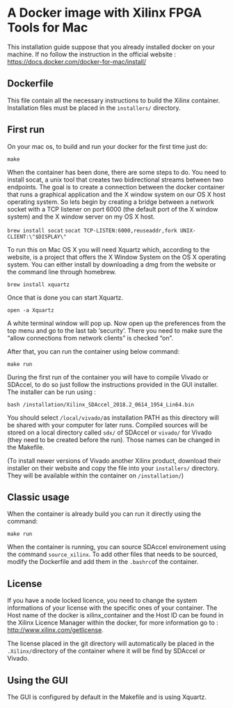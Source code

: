 # A Docker image with Xilinx FPGA Tools for Mac

This installation guide suppose that you already installed docker on your machine.
If no follow the instruction in the official website : https://docs.docker.com/docker-for-mac/install/

## Dockerfile

This file contain all the necessary instructions to build the Xilinx container.
Installation files must be placed in the `installers/` directory.

## First run
On your mac os, to build and run your docker for the first time just do:

`make`

When the container has been done, there are some steps to do. You need to install socat, a unix tool that creates two bidirectional streams between two endpoints. The goal is to create a connection between the docker container that runs a graphical application and the X window system on our OS X host operating system. So lets begin by creating a bridge between a network socket with a TCP listener on port 6000 (the default port of the X window system) and the X window server on my OS X host.

`brew install socat`
`socat TCP-LISTEN:6000,reuseaddr,fork UNIX-CLIENT:\"$DISPLAY\"`

To run this on Mac OS X you will need Xquartz which, according to the website, is a project that offers the X Window System on the OS X operating system. You can either install by downloading a dmg from the website or the command line through homebrew. 

`brew install xquartz`

Once that is done you can start Xquartz.

`open -a Xquartz`

A white terminal window will pop up. Now open up the preferences from the top menu and go to the last tab ‘security’. There you need to make sure the “allow connections from network clients” is checked “on”.

After that, you can run the container using below command:

`make run`

During the first run of the container you will have to compile Vivado or SDAccel, to do so just follow the instructions provided in the GUI installer. The installer can be run using :

`bash /installation/Xilinx_SDAccel_2018.2_0614_1954_Lin64.bin`

You should select `/local/vivado/`as installation PATH as this directory will be shared with your computer for later runs. Compiled sources will be stored on a local directory called `sdx/` of SDAccel or `vivado/` for Vivado (they need to be created before the run). Those names can be changed in the Makefile.

(To install newer versions of Vivado another Xilinx product, download their installer on their website and copy the file into your `installers/` directory. They will be available within the container on `/installation/`)

## Classic usage

When the container is already build you can run it directly using the command:

`make run`

When the container is running, you can source SDAccel environement using the command `source_xilinx`. To add other files that needs to be sourced, modify the Dockerfile and add them in the `.bashrc`of the container.

## License

If you have a node locked licence, you need to change the system informations of your license with the specific ones of your container. The Host name of the docker is xilinx_container and the Host ID can be found in the Xilinx Licence Manager within the docker, for more information go to : http://www.xilinx.com/getlicense.

The license placed in the git directory will automatically be placed in the `.Xilinx/`directory of the container where it will be find by SDAccel or Vivado.

## Using the GUI

The GUI is configured by default in the Makefile and is using Xquartz.



